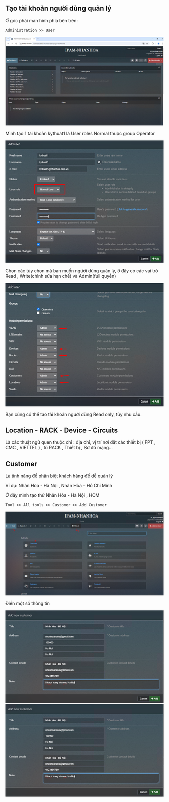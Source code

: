 ## Tạo tài khoản người dùng quản lý

Ở góc phải màn hình phía bên trên:

    Administration >> User

  <img src="ipamimages/9.png">

Mình tạo 1 tài khoản kythuat1 là User roles Normal thuộc group Operator

  <img src="ipamimages/11.png">

Chọn các tùy chọn mà bạn muốn người dùng quản lý, ở đây có các vai trò Read , Write(chỉnh sửa hạn chế) và Admin(full quyền)

  <img src="ipamimages/12.png">

Bạn cũng có thể tạo tài khoản người dùng Read only, tùy nhu cầu.

## Location - RACK - Device - Circuits

Là các thuật ngữ quen thuộc chỉ : địa chỉ, vị trí nơi đặt các thiết bị ( FPT , CMC , VIETTEL ) , tủ RACK , Thiết bị , Sơ đồ mạng...

## Customer 

Là tính năng để phân biệt khách hàng để dễ quản lý

Ví dụ: Nhân Hòa - Hà Nội , Nhân Hòa - Hồ Chí Minh

Ở đây mình tạo thử Nhân Hòa - Hà Nội , HCM

    Tool >> All tools >> Customer >> Add Customer

  <img src="ipamimages/13.png">

Điền một số thông tin

  <img src="ipamimages/14.png">

  <img src="ipamimages/14.png">